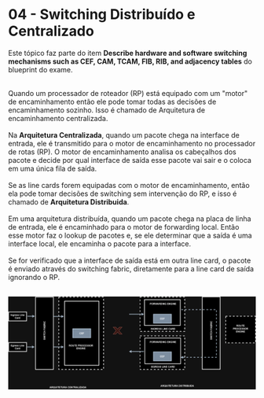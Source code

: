 # 04 - Switching Distribuído e Centralizado

Este tópico faz parte do item **Describe hardware and software switching mechanisms such as CEF, CAM, TCAM, FIB, RIB, and adjacency tables** do blueprint do exame. <br></br>

Quando um processador de roteador (RP) está equipado com um "motor" de encaminhamento então ele pode tomar todas as decisões de encaminhamento sozinho. Isso é chamado de Arquitetura de encaminhamento centralizada. <br></br>
Na **Arquitetura Centralizada**, quando um pacote chega na interface de entrada, ele é transmitido para o motor de encaminhamento no processador de rotas (RP). O motor de encaminhamento analisa os cabeçalhos dos pacote e decide por qual interface de saída esse pacote vai sair e o coloca em uma única fila de saída. <br></br>
Se as line cards forem equipadas com o motor de encaminhamento, então ela pode tomar decisões de switching sem intervenção do RP, e isso é chamado de **Arquitetura Distribuida**. <br></br>
Em uma arquitetura distribuída, quando um pacote chega na placa de linha de entrada, ele é encaminhado para o motor de forwarding local. Então esse motor faz o lookup de pacotes e, se ele determinar que a saída é uma interface local, ele encaminha o pacote para a interface. <br></br>
Se for verificado que a interface de saída está em outra line card, o pacote é enviado através do switching fabric, diretamente para a line card de saída ignorando o RP. <br></br>

![CENTALIZDA_X_DISTRIBUIDA](Imagens/centralizada_distribuida.png) <br></br>